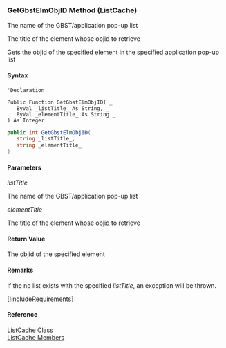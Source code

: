 ﻿### GetGbstElmObjID Method (ListCache)

The name of the GBST/application pop-up list

The title of the element whose objid to retrieve

Gets the objid of the specified element in the specified application pop-up list

#### Syntax

```vbnet
'Declaration

Public Function GetGbstElmObjID( _
   ByVal _listTitle_ As String, _
   ByVal _elementTitle_ As String _
) As Integer
```

```csharp
public int GetGbstElmObjID( 
   string _listTitle_,
   string _elementTitle_
)
```

#### Parameters

_listTitle_

The name of the GBST/application pop-up list

_elementTitle_

The title of the element whose objid to retrieve

#### Return Value

The objid of the specified element

#### Remarks

If the no list exists with the specified _listTitle_, an exception will be thrown.

[!include[Requirements](../partials/requirements.md)]

#### Reference

[ListCache Class](fcSDK~FChoice.Foundation.Clarify.ListCache.md)  
[ListCache Members](fcSDK~FChoice.Foundation.Clarify.ListCache_members.md)